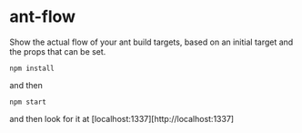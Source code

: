 # ant-flow

Show the actual flow of your ant build targets, based on an initial target and the props that can be set.

```npm install```

and then

```npm start```

and then look for it at [localhost:1337][http://localhost:1337]

